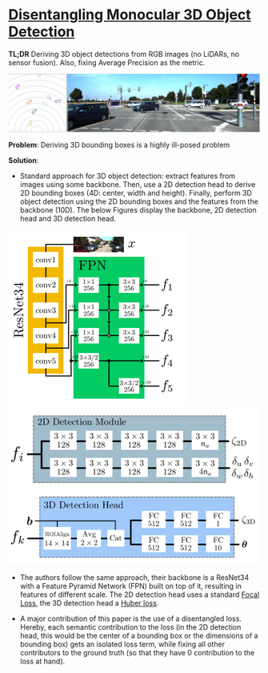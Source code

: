 # [Disentangling Monocular 3D Object Detection](http://openaccess.thecvf.com/content_ICCV_2019/papers/Simonelli_Disentangling_Monocular_3D_Object_Detection_ICCV_2019_paper.pdf)

**TL;DR** Deriving 3D object detections from RGB images (no LiDARs, no sensor fusion). Also, fixing Average Precision as the metric.

![3D bounding box detection](../images/d3d_overview.png)

**Problem**: Deriving 3D bounding boxes is a highly ill-posed problem

**Solution**: 

* Standard approach for 3D object detection: extract features from images using some backbone. Then, use a 2D detection head to derive 2D bounding boxes (4D: center, width and height). Finally, perform 3D object detection using the 2D bounding boxes and the features from the backbone (10D). The below Figures display the backbone, 2D detection head and 3D detection head.

![Architectures for 3D bounding box detection](../images/d3d_backbone.png)
![Architectures for 3D bounding box detection](../images/d3d_2d_det_module.png)
![Architectures for 3D bounding box detection](../images/d3d_3d_det_module.png)

* The authors follow the same approach, their backbone is a ResNet34 with a Feature Pyramid Network (FPN) built on top of it, resulting in features of different scale. The 2D detection head uses a standard [Focal Loss](https://arxiv.org/abs/1708.02002), the 3D detection head a [Huber loss](https://en.wikipedia.org/wiki/Huber_loss).

* A major contribution of this paper is the use of a disentangled loss. Hereby, each semantic contribution to the loss (in the 2D detection head, this would be the center of a bounding box or the dimensions of a bounding box) gets an isolated loss term, while fixing all other contributors to the ground truth (so that they have 0 contribution to the loss at hand).

